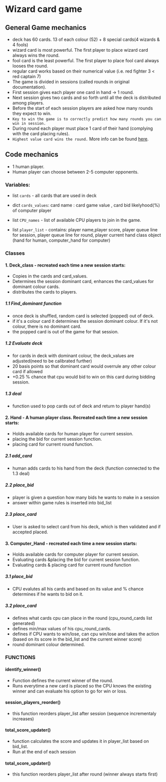# Wizard card game

## General Game mechanics

* deck has 60 cards. 13 of each colour (52) + 8 special cards(4 wizards & 4 fools)
* wizard card is most powerful. The first player to place wizard card always wins the round.
* fool card is the least powerful. The first player to place fool card always looses the round.
* regular card works based on their numerical value (i.e. red fighter 3 < red captain 7)
* The game is divided in sessions (called rounds in original documentation). 
* First session gives each player one card in hand -> 1 round. 
* Next session gives two cards and so forth until all the deck is distributed among players.
* Before the start of each session players are asked how many rounds they expect to win.
* `Key to win the game is to correctly predict how many rounds you can win in session.`
* During round each player must place 1 card of their hand (complying with the card placing rules). 
* `Highest value card wins the round.`
More info can be found [here](https://en.wikipedia.org/wiki/Wizard_(card_game)).

## Code mechanics
* 1 human player.
* Human player can choose between 2-5 computer opponents.

### Variables:
* list `cards` - all cards that are used in deck
* dict `cards_values`: card name : card game value , card bid likelyhood(%) of computer player
* list `CPU_names` - list of available CPU players to join in the game.

* list `player_list` - contains: player name,player score, player queue line for session, player queue line for round, player current hand class object (hand for human, computer_hand for computer)

### Classes
#### 1. Deck_class - recreated each time a new session starts: 
 * Copies in the cards and card_values. 
 * Determines the session dominant card, enhances the card_values for dominant colour cards.
 * distributes the cards to players.
 ##### 1.1 Find_dominant function
 * once deck is shuffled, random card is selected (popped) out of deck.
 * if it's a colour card it determines the session dominant colour. If it's not colour, there is no dominant card.
 * the popped card is out of the game for that session.
 ##### 1.2 Evaluate deck
* for cards in deck with dominant colour, the deck_values are adjusted(need to be calibrated further)
* 20 basis points so that dominant card would overrule any other colour card if allowed
* +0.25 % chance that cpu would bid to win on this card during bidding session. 
##### 1.3 deal
* function used to pop cards out of deck and return to player hand(s)

#### 2. Hand - A human player class. Recreated each time a new session starts:
 * Holds available cards for human player for current session.
 * placing the bid for current session function.
 * placing card for current round function.
##### 2.1 add_card
* human adds cards to his hand from the deck (function connected to the 1.3 deal)
##### 2.2 place_bid
* player is given a question how many bids he wants to make in a session
* answer within game rules is inserted into bid_list
##### 2.3 place_card
* User is asked to select card from his deck, which is then validated and if accepted placed.

#### 3. Computer_Hand - recreated each time a new session starts:
 * Holds available cards for computer player for current session.
 * Evaluating cards &placing the bid for current session function.
 * Evaluating cards & placing card for current round function
##### 3.1 place_bid 
 * CPU evalutes all his cards and based on its value and % chance determines if he wants to bid on it.
##### 3.2 place_card
* defines what cards cpu can place in the round (cpu_round_cards list generated)
* defines min/max values of his cpu_round_cards.
* defines if CPU wants to win/lose, can cpu win/lose and takes the action (based on its score in the bid_list and the current winner score)
* round dominant colour determined.

### FUNCTIONS
####  identify_winner()
* Function defines the current winner of the round.
* Runs everytime a new card is placed so the CPU knows the existing winner and can evaluate his option to go for win or loss.

#### session_players_reorder()
* this function reorders player_list after session (sequence incrementaly increases)

#### total_score_updater()
* function calculates the score and updates it in player_list based on bid_list.
* Run at the end of each session

#### total_score_updater()
* this function reorders player_list after round (winner always starts first)


